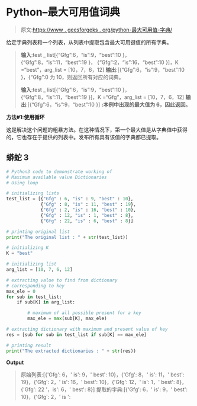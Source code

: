 # Python–最大可用值词典

> 原文:[https://www . geesforgeks . org/python-最大可用值-字典/](https://www.geeksforgeeks.org/python-maximum-available-value-dictionaries/)

给定字典列表和一个列表，从列表中提取包含最大可用键值的所有字典。

> **输入**:test _ list[{“Gfg”:6，“is”:9，“best”:10 }，
> {“Gfg”:8，“is”:11，“best”:19 }，
> {“Gfg”:2，“is”:16，“best”:10 }]，K =“best”，arg_list = [10，7，6，12]
> **输出**:[{“Gfg”:6，“is”:9，“best”:10 }，{“Gfg”:0 为 10，则返回所有对应的词典。
> 
> **输入**:test _ list[{“Gfg”:6，“is”:9，“best”:10 }，
> {“Gfg”:8，“is”:11，“best”:19 }]，K =“Gfg”，arg_list = [10，7，6，12]
> **输出**:[{“Gfg”:6，“is”:9，“best”:10 }]
> **:本例中出现的最大值为 6，因此返回。**

**方法#1:使用循环**

这是解决这个问题的粗暴方法。在这种情况下，第一个最大值是从字典值中获得的，它也存在于提供的列表中。发布所有具有该值的字典都已提取。

## 蟒蛇 3

```py
# Python3 code to demonstrate working of 
# Maximum available value Dictionaries
# Using loop

# initializing lists
test_list = [{"Gfg" : 6, "is" : 9, "best" : 10}, 
             {"Gfg" : 8, "is" : 11, "best" : 19},
             {"Gfg" : 2, "is" : 16, "best" : 10},
             {"Gfg" : 12, "is" : 1, "best" : 8},
             {"Gfg" : 22, "is" : 6, "best" : 8}]

# printing original list
print("The original list : " + str(test_list))

# initializing K 
K = "best"

# initializing list 
arg_list = [10, 7, 6, 12]

# extracting value to find from dictionary
# corresponding to key 
max_ele = 0
for sub in test_list:
    if sub[K] in arg_list:

        # maximum of all possible present for a key
        max_ele = max(sub[K], max_ele)

# extracting dictionary with maximum and present value of key 
res = [sub for sub in test_list if sub[K] == max_ele]

# printing result 
print("The extracted dictionaries : " + str(res))
```

**Output**

> 原始列表:[{'Gfg': 6，' is': 9，' best': 10}，{'Gfg': 8，' is': 11，' best': 19}，{'Gfg': 2，' is': 16，' best': 10}，{'Gfg': 12，' is': 1，' best': 8}，{'Gfg': 22 '，is': 6，' best': 8}]
> 提取的字典:[{'Gfg': 6，' is': 9，' best': 10}，{'Gfg': 2，' is ':